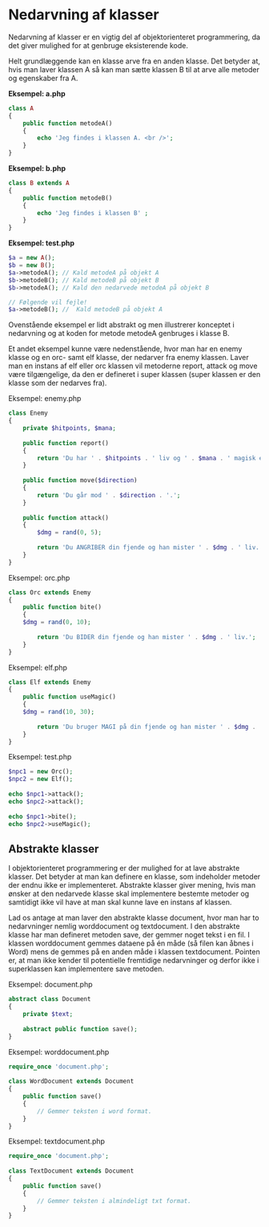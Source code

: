 # Nedarvning af klasser
Nedarvning af klasser er en vigtig del af objektorienteret programmering, da det giver mulighed for at genbruge eksisterende kode. 

Helt grundlæggende kan en klasse arve fra en anden klasse. Det betyder at, hvis man laver klassen A så kan man sætte klassen B til at arve alle metoder og egenskaber fra A.

**Eksempel: a.php**
```php
class A
{
    public function metodeA()
    {
        echo 'Jeg findes i klassen A. <br />';         
    }
}
```
**Eksempel: b.php**
```php
class B extends A
{
    public function metodeB()
    {
        echo 'Jeg findes i klassen B' ;
    }
}
```
**Eksempel: test.php**
```php
$a = new A();
$b = new B();
$a->metodeA(); // Kald metodeA på objekt A
$b->metodeB(); // Kald metodeB på objekt B
$b->metodeA(); // Kald den nedarvede metodeA på objekt B

// Følgende vil fejle!
$a->metodeB(); //  Kald metodeB på objekt A
```
Ovenstående eksempel er lidt abstrakt og men illustrerer konceptet i nedarvning og at koden for metode metodeA genbruges i klasse B.

Et andet eksempel kunne være nedenstående, hvor man har en enemy klasse og en orc- samt elf klasse, der nedarver fra enemy klassen. Laver man en instans af elf eller orc klassen vil metoderne report, attack og move være tilgængelige, da den er defineret i super klassen (super klassen er den klasse som der nedarves fra).

Eksempel: enemy.php
```php
class Enemy
{
    private $hitpoints, $mana;
 
    public function report()
    {
        return 'Du har ' . $hitpoints . ' liv og ' . $mana . ' magisk energi.';
    }
 
    public function move($direction)
    {
        return 'Du går mod ' . $direction . '.';
    }
 
    public function attack()
    {
        $dmg = rand(0, 5);
 
        return 'Du ANGRIBER din fjende og han mister ' . $dmg . ' liv.';
    }
}
```
Eksempel: orc.php
```php
class Orc extends Enemy
{
    public function bite()
    {
	$dmg = rand(0, 10);
 
        return 'Du BIDER din fjende og han mister ' . $dmg . ' liv.';
    }
}
```
Eksempel: elf.php
```php
class Elf extends Enemy
{
    public function useMagic()
    {
	$dmg = rand(10, 30);
 
        return 'Du bruger MAGI på din fjende og han mister ' . $dmg . ' liv.';
    }
}
```
Eksempel: test.php
```php
$npc1 = new Orc();
$npc2 = new Elf();
 
echo $npc1->attack();
echo $npc2->attack();
 
echo $npc1->bite();
echo $npc2->useMagic();
```

## Abstrakte klasser
I objektorienteret programmering er der mulighed for at lave abstrakte klasser. Det betyder at man kan definere en klasse, som indeholder metoder der endnu ikke er implementeret. Abstrakte klasser giver mening, hvis man ønsker at den nedarvede klasse skal implementere bestemte metoder og samtidigt ikke vil have at man skal kunne lave en instans af klassen.

Lad os antage at man laver den abstrakte klasse document, hvor man har to nedarvninger nemlig worddocument og textdocument. I den abstrakte klasse har man defineret metoden save, der gemmer noget tekst i en fil. I klassen worddocument gemmes dataene på én måde (så filen kan åbnes i Word) mens de gemmes på en anden måde i klassen textdocument. Pointen er, at man ikke kender til potentielle fremtidige nedarvninger og derfor ikke i superklassen kan implementere save metoden.

Eksempel: document.php
```php
abstract class Document
{
    private $text;
 
    abstract public function save();
}
```
Eksempel: worddocument.php
```php
require_once 'document.php';
 
class WordDocument extends Document
{
    public function save()
    {
        // Gemmer teksten i word format.
    }
}
```
Eksempel: textdocument.php
```php
require_once 'document.php';
 
class TextDocument extends Document
{
    public function save()
    {
        // Gemmer teksten i almindeligt txt format.
    }
}
```
